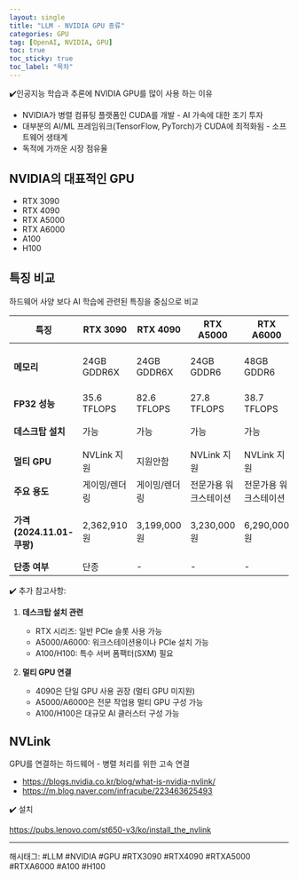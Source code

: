```yaml
---
layout: single
title: "LLM - NVIDIA GPU 종류"
categories: GPU
tag: [OpenAI, NVIDIA, GPU]
toc: true
toc_sticky: true
toc_label: "목차"
---
```


✔️인공지능 학습과 추론에 NVIDIA GPU를 많이 사용 하는 이유

- NVIDIA가 병렬 컴퓨팅 플랫폼인 CUDA를 개발 - AI 가속에 대한 조기 투자
- 대부분의 AI/ML 프레임워크(TensorFlow, PyTorch)가 CUDA에 최적화됨 - 소프트웨어 생태계
- 독적에 가까운 시장 점유율

## NVIDIA의 대표적인 GPU

- RTX 3090
- RTX 4090
- RTX A5000
- RTX A6000
- A100
- H100

## 특징 비교

하드웨어 사양 보다 AI 학습에 관련된 특징을 중심으로 비교

| 특징 | RTX 3090 | RTX 4090 | RTX A5000 | RTX A6000 | A100 | H100 |
|------|----------|----------|------------|------------|------|------|
| **메모리** | 24GB GDDR6X | 24GB GDDR6X | 24GB GDDR6 | 48GB GDDR6 | 40GB HBM2 / 80GB HBM2e | 80GB HBM3 |
| **FP32 성능** | 35.6 TFLOPS | 82.6 TFLOPS | 27.8 TFLOPS | 38.7 TFLOPS | 19.5 TFLOPS | 51 TFLOPS |
| **데스크탑 설치** | 가능 | 가능 | 가능 | 가능 | 불가능(서버용) | 불가능(서버용) |
| **멀티 GPU** | NVLink 지원 | 지원안함 | NVLink 지원 | NVLink 지원 | NVLink 지원 | NVLink 지원 |
| **주요 용도** | 게이밍/렌더링 | 게이밍/렌더링 | 전문가용 워크스테이션 | 전문가용 워크스테이션 | AI 학습/추론 | AI 학습/추론 |
| **가격(2024.11.01-쿠팡)** | 2,362,910원 | 3,199,000원 | 3,230,000원 | 6,290,000원 | 13,600,000원 ~ 29,750,000원 | 42,850,000원 |
| **단종 여부** | 단종 | - | - | - | 단종 | - |

✔️ 추가 참고사항:

1. **데스크탑 설치 관련**
   - RTX 시리즈: 일반 PCIe 슬롯 사용 가능
   - A5000/A6000: 워크스테이션용이나 PCIe 설치 가능
   - A100/H100: 특수 서버 폼팩터(SXM) 필요

2. **멀티 GPU 연결**
   - 4090은 단일 GPU 사용 권장 (멀티 GPU 미지원)
   - A5000/A6000은 전문 작업용 멀티 GPU 구성 가능
   - A100/H100은 대규모 AI 클러스터 구성 가능

## NVLink

GPU를 연결하는 하드웨어 - 병렬 처리를 위한 고속 연결

- <https://blogs.nvidia.co.kr/blog/what-is-nvidia-nvlink/>
- <https://m.blog.naver.com/infracube/223463625493>

✔️ 설치

<https://pubs.lenovo.com/st650-v3/ko/install_the_nvlink>

---

해시태그: #LLM #NVIDIA #GPU #RTX3090 #RTX4090 #RTXA5000 #RTXA6000 #A100 #H100
